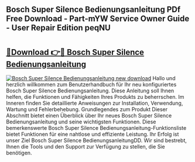 ## Bosch Super Silence Bedienungsanleitung PDf Free Download - Part-mYW Service Owner Guide - User Repair Edition peqNU

# <h2><a href="http://df2ioq.blite.top/?on=Bosch+Super+Silence+Bedienungsanleitung">🔗Download 👉🔴 Bosch Super Silence Bedienungsanleitung</a></h2>

[![Bosch Super Silence Bedienungsanleitung new download](https://i.imgur.com/lujVjoI.png)](http://df2ioq.blite.top/?on=Bosch+Super+Silence+Bedienungsanleitung)
Hallo und herzlich willkommen zum Benutzerhandbuch für Ihr neu konfiguriertes Bosch Super Silence Bedienungsanleitung. Diese Anleitung soll Ihnen helfen, die Funktionen und Fähigkeiten Ihres Produkts zu beherrschen. Im Inneren finden Sie detaillierte Anweisungen zur Installation, Verwendung, Wartung und Fehlerbehebung. Grundlegendes zum Produkt Dieser Abschnitt bietet einen Überblick über Ihr neues Bosch Super Silence Bedienungsanleitung und seine wichtigsten Funktionen. Diese bemerkenswerte Bosch Super Silence Bedienungsanleitung-Funktionsliste bietet Funktionen für eine nahtlose und effiziente Leistung. Ihr Erfolg ist unser Ziel Bosch Super Silence BedienungsanleitungDD. Wir sind bestrebt, Ihnen die Tools und den Support zur Verfügung zu stellen, die Sie benötigen.
